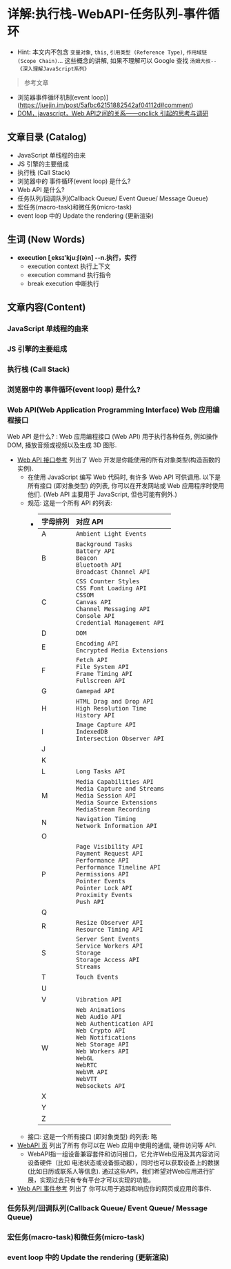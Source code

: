 # 详解:执行栈-WebAPI-任务队列-事件循环
- Hint: 本文内不包含  `变量对象`, `this`, 
  `引用类型 (Reference Type)`, `作用域链 (Scope Chain)`... 这些概念的讲解, 
  如果不理解可以 Google 查找 `汤姆大叔--《深入理解JavaScript系列》`

> 参考文章
- 浏览器事件循环机制(event loop)](https://juejin.im/post/5afbc62151882542af04112d#comment)
- [DOM，javascript，Web API之间的关系——onclick 引起的思考与调研](https://www.cnblogs.com/surfer/p/9724933.html)


## 文章目录 (Catalog)
- JavaScript 单线程的由来
- JS 引擎的主要组成
- 执行栈 (Call Stack)
- 浏览器中的 事件循环(event loop) 是什么?
- Web API 是什么?
- 任务队列/回调队列(Callback Queue/ Event Queue/ Message Queue)
- 宏任务(macro-task)和微任务(micro-task)
- event loop 中的 Update the rendering (更新渲染)



## 生词 (New Words)
- **execution [ˌeksɪ'kjuːʃ(ə)n] --n.执行，实行**
    + execution context 执行上下文
    + execution command 执行指令
    + break execution 中断执行


## 文章内容(Content)

### JavaScript 单线程的由来

### JS 引擎的主要组成

### 执行栈 (Call Stack)

### 浏览器中的 事件循环(event loop) 是什么?

### Web API(Web Application Programming Interface) Web 应用编程接口
Web API 是什么? : Web 应用编程接口 (Web API) 用于执行各种任务, 例如操作 DOM, 
播放音频或视频以及生成 3D 图形.
- [Web API 接口参考](https://developer.mozilla.org/zh-CN/docs/Web/API) 列出了
  Web 开发是你能使用的所有对象类型(构造函数的实例).
    + 在使用 JavaScript 编写 Web 代码时, 有许多 Web API 可供调用. 以下是所有接口 
      (即对象类型) 的列表, 你可以在开发网站或 Web 应用程序时使用他们. (Web API 主要用于
      JavaScript, 但也可能有例外.)
    + 规范: 这是一个所有 API 的列表:
        - |字母排列|对应 API|
          |:------|:------|
          |A | `Ambient Light Events`|
          |B | `Background Tasks`<br>`Battery API`<br>`Beacon`<br>`Bluetooth API`<br>`Broadcast Channel API` |
          |C | `CSS Counter Styles`<br>`CSS Font Loading API`<br>`CSSOM`<br>`Canvas API`<br>`Channel Messaging API`<br>`Console API`<br>`Credential Management API`|
          |D | `DOM`|
          |E | `Encoding API`<br>`Encrypted Media Extensions`|
          |F | `Fetch API`<br>`File System API`<br>`Frame Timing API`<br>`Fullscreen API`|
          |G | `Gamepad API`|
          |H | `HTML Drag and Drop API`<br>`High Resolution Time`<br>`History API`|
          |I | `Image Capture API`<br>`IndexedDB`<br>`Intersection Observer API`|
          |J | |
          |K | |
          |L | `Long Tasks API`|
          |M | `Media Capabilities API`<br>`Media Capture and Streams`<br>`Media Session API`<br>`Media Source Extensions`<br>`MediaStream Recording`|
          |N | `Navigation Timing`<br>`Network Information API`|
          |O | |
          |P | `Page Visibility API`<br>`Payment Request API`<br>`Performance API`<br>`Performance Timeline API`<br>`Permissions API`<br>`Pointer Events`<br>`Pointer Lock API`<br>`Proximity Events`<br>`Push API`|
          |Q | |
          |R | `Resize Observer API`<br>`Resource Timing API`|
          |S | `Server Sent Events`<br>`Service Workers API`<br>`Storage`<br>`Storage Access API`<br>`Streams` |
          |T | `Touch Events`|
          |U | |
          |V | `Vibration API`|
          |W | `Web Animations`<br>`Web Audio API`<br>`Web Authentication API`<br>`Web Crypto API`<br>`Web Notifications`<br>`Web Storage API`<br>`Web Workers API`<br>`WebGL`<br>`WebRTC`<br>`WebVR API`<br>`WebVTT`<br>`Websockets API` |
          |X ||
          |Y ||
          |Z ||
    + 接口: 这是一个所有接口 (即对象类型) 的列表: 略
- [WebAPI 页](https://developer.mozilla.org/zh-CN/docs/WebAPI) 列出了所有
  你可以在 Web 应用中使用的通信, 硬件访问等 API.
    + WebAPI指一组设备兼容套件和访问接口，它允许Web应用及其内容访问设备硬件（比如
      电池状态或设备振动器），同时也可以获取设备上的数据 (比如日历或联系人等信息). 
      通过这些API，我们希望对Web应用进行扩展，实现过去只有专有平台才可以实现的功能。
- [Web API 事件参考](https://developer.mozilla.org/zh-CN/docs/Web/Events) 列出了
  你可以用于追踪和响应你的网页或应用的事件.

### 任务队列/回调队列(Callback Queue/ Event Queue/ Message Queue)

### 宏任务(macro-task)和微任务(micro-task)

### event loop 中的 Update the rendering (更新渲染)

